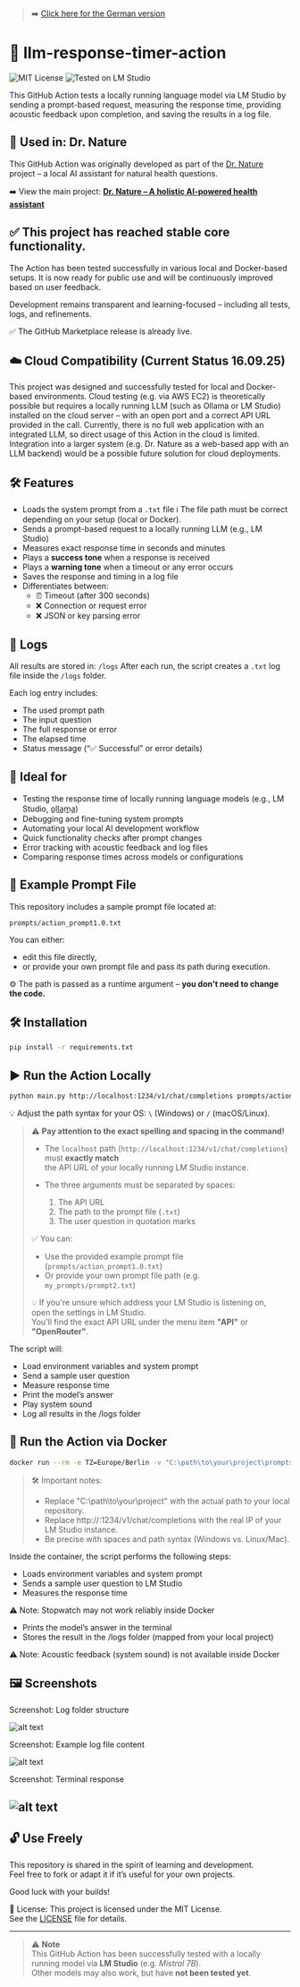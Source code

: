 > ➡️ [Click here for the German version](README_de.md)
# 📜 llm-response-timer-action

![MIT License](https://img.shields.io/badge/license-MIT-green)
![Tested on LM Studio](https://img.shields.io/badge/tested-LM%20Studio-blue)


This GitHub Action tests a locally running language model via LM Studio by sending a prompt-based request, measuring the response time, providing acoustic feedback upon completion, and saving the results in a log file.


## 🔗 Used in: Dr. Nature

This GitHub Action was originally developed as part of the [Dr. Nature](https://github.com/Margarethe-S/dr-nature) project – a local AI assistant for natural health questions.

➡️ View the main project: **[Dr. Nature – A holistic AI-powered health assistant](https://github.com/Margarethe-S/dr-nature)**

## ✅ This project has reached stable core functionality.


The Action has been tested successfully in various local and Docker-based setups. It is now ready for public use and will be continuously improved based on user feedback.


Development remains transparent and learning-focused – including all tests, logs, and refinements.


✅ The GitHub Marketplace release is already live.

## ☁️ Cloud Compatibility (Current Status 16.09.25)
This project was designed and successfully tested for local and Docker-based environments.
Cloud testing (e.g. via AWS EC2) is theoretically possible but requires a locally running LLM (such as Ollama or LM Studio) installed on the cloud server – with an open port and a correct API URL provided in the call.
Currently, there is no full web application with an integrated LLM, so direct usage of this Action in the cloud is limited.
Integration into a larger system (e.g. Dr. Nature as a web-based app with an LLM backend) would be a possible future solution for cloud deployments.

## 🛠️ Features

- Loads the system prompt from a `.txt` file ℹ️ The file path must be correct depending on your setup (local or Docker).
- Sends a prompt-based request to a locally running LLM (e.g., LM Studio)
- Measures exact response time in seconds and minutes
- Plays a **success tone** when a response is received
- Plays a **warning tone** when a timeout or any error occurs
- Saves the response and timing in a log file
- Differentiates between:
  - ⏰ Timeout (after 300 seconds)
  - ❌ Connection or request error
  - ❌ JSON or key parsing error

## 📁 Logs

All results are stored in:
`/logs`
After each run, the script creates a `.txt` log file inside the `/logs` folder.

Each log entry includes:
- The used prompt path
- The input question
- The full response or error
- The elapsed time
- Status message (“✅ Successful” or error details)

## 🧪 Ideal for

- Testing the response time of locally running language models (e.g., LM Studio, o̲ll̲a̲m̲a̲)
- Debugging and fine-tuning system prompts
- Automating your local AI development workflow
- Quick functionality checks after prompt changes
- Error tracking with acoustic feedback and log files
- Comparing response times across models or configurations

## 📂 Example Prompt File


This repository includes a sample prompt file located at:

`prompts/action_prompt1.0.txt`

You can either:
- edit this file directly,
- or provide your own prompt file and pass its path during execution.

⚙️ The path is passed as a runtime argument – **you don't need to change the code.**

## 🛠️ Installation

```bash
pip install -r requirements.txt
```

## ▶️ Run the Action Locally

```bash
python main.py http://localhost:1234/v1/chat/completions prompts/action_prompt1.0.txt "Was kann ich gegen Kopfschmerzen auf natürliche Weise tun?" 
```

💡 Adjust the path syntax for your OS: `\` (Windows) or `/` (macOS/Linux).

> ⚠️ **Pay attention to the exact spelling and spacing in the command!**
>
> - The `localhost` path (`http://localhost:1234/v1/chat/completions`) must **exactly match**  
>   the API URL of your locally running LM Studio instance.
>
> - The three arguments must be separated by spaces:
>   1. The API URL  
>   2. The path to the prompt file (`.txt`)  
>   3. The user question in quotation marks
>
> ✅ You can:
> - Use the provided example prompt file (`prompts/action_prompt1.0.txt`)  
> - Or provide your own prompt file path (e.g. `my_prompts/prompt2.txt`)
>
> 💡 If you're unsure which address your LM Studio is listening on,  
> open the settings in LM Studio.  
> You'll find the exact API URL under the menu item **"API"** or **"OpenRouter"**.

The script will:
- Load environment variables and system prompt
- Send a sample user question
- Measure response time
- Print the model’s answer
- Play system sound
- Log all results in the /logs folder

## 🐳 Run the Action via Docker

```bash
docker run --rm -e TZ=Europe/Berlin -v "C:\path\to\your\project\prompts:/app/prompts" -v "C:\path\to\your\project\logs:/app/logs" llm-response-timer-action http://<YOUR-LOCAL-IP>:1234/v1/chat/completions /app/prompts/action_prompt1.0.txt "Was kann ich gegen Kopfschmerzen auf natürliche Weise tun?"
```
>🛠️ Important notes:
>- Replace "C:\path\to\your\project" with the actual path to your local repository.
>- Replace http://<YOUR-LOCAL-IP>:1234/v1/chat/completions with the real IP of your LM Studio instance.
>- Be precise with spaces and path syntax (Windows vs. Linux/Mac).

Inside the container, the script performs the following steps:
- Loads environment variables and system prompt
- Sends a sample user question to LM Studio
- Measures the response time 

⚠️ Note: Stopwatch may not work reliably inside Docker

- Prints the model’s answer in the terminal
- Stores the result in the /logs folder (mapped from your local project)

⚠️ Note: Acoustic feedback (system sound) is not available inside Docker

## 🖼️ Screenshots 
Screenshot: Log folder structure

![alt text](images/image-1.png)

Screenshot: Example log file content

![alt text](images/image-3.png)


Screenshot: Terminal response 

![alt text](images/image-4.png)
---
## 🔓 Use Freely

This repository is shared in the spirit of learning and development.  
Feel free to fork or adapt it if it’s useful for your own projects.

Good luck with your builds!

📝 License: This project is licensed under the MIT License.  
See the [LICENSE](./LICENSE) file for details.

---

> ⚠️ **Note**  
> This GitHub Action has been successfully tested with a locally running model via **LM Studio** (e.g. *Mistral 7B*).  
> Other models may also work, but have **not been tested yet**.


